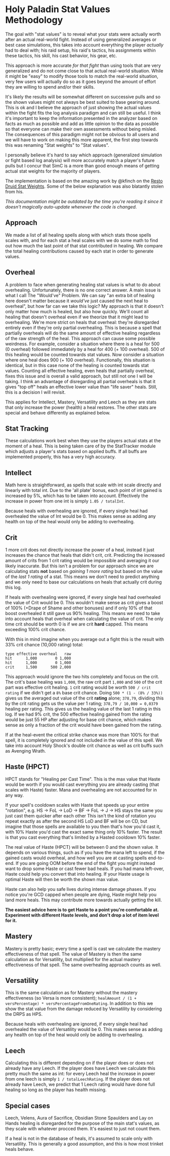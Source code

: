 # Holy Paladin Stat Values Methodology

The goal with "stat values" is to reveal what your stats were actually worth after an actual real-world fight. Instead of using generalized averages or best case simulations, this takes into account everything the player _actually_ had to deal with; his raid setup, his raid's tactics, his assignments within these tactics, his skill, his cast behavior, his gear, etc.

This approach is more accurate _for that fight_ than using tools that are very generalized and do not come close to that actual real-world situation. While it might be "easy" to modify those tools to match the real-world situation, very few users will actually do so as it goes beyond the amount of effort they are willing to spend and/or their skills.

It's likely the results will be somewhat different on successive pulls and so the shown values might not always be best suited to base gearing around. This is ok and I believe the approach of just showing the actual values within the fight fits the log analysis paradigm and can still be useful. I think it's important to keep the information presented in the analyzer based on facts as much as possible and add as little opinion to the data as possible so that everyone can make their own assessments without being misled. The consequences of this paradigm might not be obvious to all users and we will have to work on making this more apparent, the first step towards this was renaming "Stat weights" to "Stat values".

I personally believe it's hard to say which approach (generalized simulation or fight based log analysis) will more accurately match a player's future pulls but I concur that SimC is a more than good enough means of getting actual stat weights for the majority of players.

The implementation is based on the amazing work by @kfinch on the [Resto Druid Stat Weights](https://github.com/WoWAnalyzer/WoWAnalyzer/pull/604). Some of the below explanation was also blatantly stolen from his.

_This documentation might be outdated by the time you're reading it since it doesn't magically auto-update whenever the code is changed._

## Approach

We made a list of all healing spells along with which stats those spells scales with, and for each stat a heal scales with we do some math to find out how much the last point of that stat contributed in healing. We compare the total healing contributions caused by each stat in order to generate values.

## Overheal

A problem to face when generating healing stat values is what to do about overhealing. Unfortunately, there is no one correct answer. A main issue is what I call The "Would've" Problem. We can say "an extra bit of healing here doesn't matter because it _would've_ just caused the next heal to overheal", but how far can we take this logic? My approach is that it doesn't only matter how much is healed, but also how quickly. We'll count all healing that doesn't overheal even if we theorize that it might lead to overhealing. We're more strict on heals that overheal: they're disregarded entirely even if they're only partial overhealing. This is because a spell that partially overheals will do the same amount of effective healing regardless of the raw strength of the heal. This approach can cause some possible weirdness. For example, consider a situation where there is a heal for 500 (0 overheal) followed immediately by a heal for 400 (+ 100 overheal). 500 of this healing would be counted towards stat values. Now consider a situation where one heal does 900 (+ 100 overheal). Functionally, this situation is identical, but in this case none of the healing is counted towards stat values. Counting all effective healing, even heals that partially overheal, fixes this issue and is overall a valid approach, but still not one I will be taking. I think an advantage of disregarding all partial overheals is that it gives "top off" heals an effective lower value than "life saver" heals. Still, this is a decision I will revisit.

This applies for Intellect, Mastery, Versatility and Leech as they are stats that only increase the power (health) a heal restores. The other stats are special and behave differently as explained below.

## Stat Tracking

These calculations work best when they use the players actual stats at the moment of a heal. This is being taken care of by the StatTracker module which adjusts a player's stats based on applied buffs. If all buffs are implemented properly, this has a very high accuracy.

## Intellect

Math here is straightforward, as spells that scale with int scale directly and linearly with total int. Due to the 'all plate' bonus, each point of int gained is increased by 5%, which has to be taken into account. Effectively the increase in power from one int is simply `1.05 / totalInt`.

Because heals with overhealing are ignored, if every single heal had overhealed the value of Int would be 0. This makes sense as adding any health on top of the heal would only be adding to overhealing.

## Crit

1 more crit does not directly increase the power of a heal, instead it just increases the chance that heals that didn't crit, crit. Predicting the increased amount of crits from 1 crit rating would be impossible and averaging it our likely inaccurate. But this isn't a problem for our approach since we are calculating stats **not** based on _gaining 1 more rating_ but based on the value of the _last 1 rating_ of a stat. This means we don't need to predict anything and we only need to base our calculations on heals that actually crit during this log.

If heals with overhealing were ignored, if every single heal had overhealed the value of Crit would be 0. This wouldn't make sense as crit gives a boost of 100% (+Drape of Shame and other bonuses) and if only 10% of that boost overhealed it still gave us 90% healing. This means we need to take into account heals that overheal when calculating the value of crit.
The only time crit should be worth 0 is if we are crit **hard** capped. This means exceeding 100% crit chance.

With this in mind imagine when you average out a fight this is the result with 33% crit chance (10,000 rating) total:

```
type effective overheal   raw
hit      1,000        0 1,000
hit      1,000        0 1,000
crit     1,500      500 2,000
```

This approach would ignore the two hits completely and focus on the crit.
The crit's base healing was `1,000`, the raw crit part `1,000` and `500` of the crit part was effective crit healing. `1` crit rating would be worth `500 / crit rating` if we didn't get a `8%` base crit chance. Doing `500 * (1 - (8% / 33%))` gives us the averaged out value of the crit **rating** alone; `378,79`, dividing this by the crit rating gets us the value per 1 rating; `378,79 / 10,000 = 0,0379` healing per rating. This gives us the healing value of the last 1 rating in this log.
If we had 9% crit, the 500 effective healing gained from the rating would be just 55 HP after adjusting for base crit chance, which makes sense as only a fraction of the crit would have been gained from the rating.

If at the heal-event the critical strike chance was more than 100% for that spell, it is completely ignored and not included in the value of this spell. We take into account Holy Shock's double crit chance as well as crit buffs such as Avenging Wrath.

## Haste (HPCT)

HPCT stands for "Healing per Cast Time". This is the max value that Haste would be worth if you would cast everything you are already casting (that scales with Haste) faster. Mana and overhealing are not accounted for in any way.

If your spell's cooldown scales with Haste that speeds up your entire "rotation", e.g. HS -> FoL -> LoD -> BF -> FoL -> J -> HS stays the same you just cast them quicker after each other This isn't the kind of rotation you repeat exactly as after the second HS LoD and BF will be on CD, but imagine that those spells are available to you then that's how you'd cast it, with 10% Haste you'd cast the exact same thing only 10% faster. The result is that you cast everything that's limited by a Hasted cooldown 10% faster.

The real value of Haste (HPCT) will be between 0 and the shown value. It depends on various things, such as if you have the mana left to spend, if the gained casts would overheal, and how well you are at casting spells end-to-end. If you are going OOM before the end of the fight you might instead want to drop some Haste or cast fewer bad heals. If you had mana left-over, Haste could help you convert that into healing. If your Haste usage is optimal Haste will then be worth the shown max value.

Haste can also help you safe lives during intense damage phases. If you notice you're GCD capped when people are dying, Haste might help you land more heals. This may contribute more towards actually getting the kill.

**The easiest advice here is to get Haste to a point you're comfortable at. Experiment with different Haste levels, and don't drop a lot of item level for it.**

## Mastery

Mastery is pretty basic; every time a spell is cast we calculate the mastery effectiveness of that spell. The value of Mastery is then the same calculation as for Versatility, but multiplied for the actual mastery effectiveness of that spell. The same overhealing approach counts as well.

## Versatility

This is the same calculation as for Mastery without the mastery effectiveness (so Versa is more consistent); `healAmount / (1 + versPercentage) * versPercentageFromOneRating`. In addition to this we show the stat value from the damage reduced by Versatility by considering the DRPS as HPS.

Because heals with overhealing are ignored, if every single heal had overhealed the value of Versatility would be 0. This makes sense as adding any health on top of the heal would only be adding to overhealing.

## Leech

Calculating this is different depending on if the player does or does not already have any Leech. If the player does have Leech we calculate this pretty much the same as int: for every Leech heal the increase in power from one leech is simply `1 / totalLeechRating`. If the player does not already have Leech, we predict that 1 Leech rating would have done full healing so long as the player has health missing.

## Special cases

Leech, Velens, Aura of Sacrifice, Obsidian Stone Spaulders and Lay on Hands healing is disregarded for the purpose of the main stat's values, as they scale with whatever procced them. It's easiest to just not count them.

If a heal is not in the database of heals, it's assumed to scale only with Versatility. This is generally a good assumption, and this is how most trinket heals behave.
